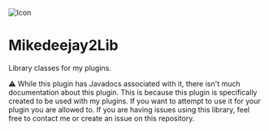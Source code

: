 ![Icon](https://user-images.githubusercontent.com/58639173/92551041-10f18280-f22b-11ea-8b3a-89766afdfeaf.png)

# Mikedeejay2Lib
Library classes for my plugins.

:warning: While this plugin has Javadocs associated with it, there isn't much documentation about this plugin. 
This is because this plugin is specifically created to be used with my plugins. If you want to attempt to use
it for your plugin you are allowed to. If you are having issues using this library, feel free to contact me or
create an issue on this repository.
